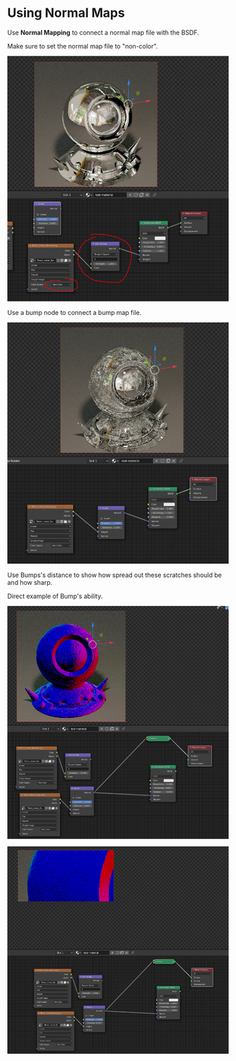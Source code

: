 # Using Normal Maps

Use **Normal Mapping** to connect a normal map file with the BSDF.

Make sure to set the normal map file to "non-color".

![](../../.gitbook/assets/image%20%2881%29.png)

Use a bump node to connect a bump map file.

![](../../.gitbook/assets/image%20%2883%29.png)

Use Bumps's distance to show how spread out these scratches should be and how sharp.

Direct example of Bump's ability.

![](../../.gitbook/assets/image%20%2884%29.png)

![](../../.gitbook/assets/image%20%2885%29.png)

